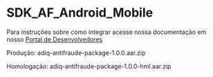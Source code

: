 # SDK_AF_Android_Mobile
Para instruções sobre como integrar acesse nossa documentação em nosso [Portal de Desenvolvedores](https://developers.adiq.io/manual/antifraude#-implementao-sdk-android-)

Produção: adiq-antifraude-package-1.0.0.aar.zip

Homologação: adiq-antifraude-package-1.0.0-hml.aar.zip


